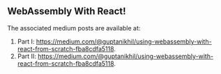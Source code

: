 ## WebAssembly With React!

The associated medium posts are available at:

1. Part I: https://medium.com/@guptanikhil/using-webassembly-with-react-from-scratch-fba8cdfa5118.
2. Part II: https://medium.com/@guptanikhil/using-webassembly-with-react-from-scratch-fba8cdfa5118.
